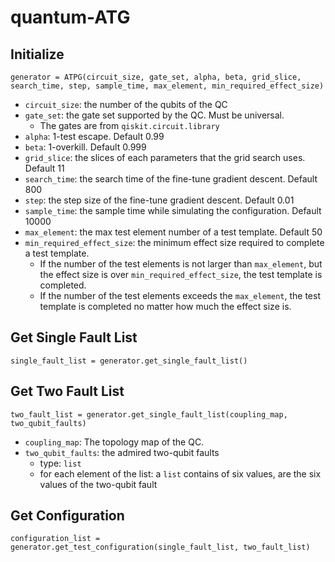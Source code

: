 # quantum-ATG

## Initialize
```python=
generator = ATPG(circuit_size, gate_set, alpha, beta, grid_slice, search_time, step, sample_time, max_element, min_required_effect_size)
```
* `circuit_size`: the number of the qubits of the QC
* `gate_set`: the gate set supported by the QC. Must be universal.
	* The gates are from `qiskit.circuit.library`
* `alpha`: 1-test escape. Default 0.99
* `beta`: 1-overkill. Default 0.999
* `grid_slice`: the slices of each parameters that the grid search uses. Default 11
* `search_time`: the search time of the fine-tune gradient descent. Default 800
* `step`: the step size of the fine-tune gradient descent. Default 0.01
* `sample_time`: the sample time while simulating the configuration. Default 10000
* `max_element`: the max test element number of a test template. Default 50
* `min_required_effect_size`: the minimum effect size required to complete a test template.
	* If the number of the test elements is not larger than `max_element`, but the effect size is over `min_required_effect_size`, the test template is completed.
	* If the number of the test elements exceeds the `max_element`, the test template is completed no matter how much the effect size is.

## Get Single Fault List
```python=
single_fault_list = generator.get_single_fault_list()
```

## Get Two Fault List
```python=
two_fault_list = generator.get_single_fault_list(coupling_map, two_qubit_faults)
```
* `coupling_map`: The topology map of the QC.
* `two_qubit_faults`: the admired two-qubit faults
	* type: `list`
	* for each element of the list: a `list` contains of six values, are the six values of the two-qubit fault

## Get Configuration
```python=
configuration_list = generator.get_test_configuration(single_fault_list, two_fault_list)
```